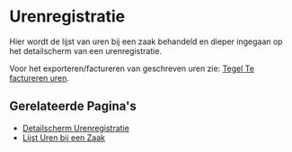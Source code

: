 # Urenregistratie

Hier wordt de lijst van uren bij een zaak behandeld en dieper ingegaan op het detailscherm van een urenregistratie.

Voor het exporteren/factureren van geschreven uren zie:
[Tegel Te factureren uren](/docs/probleemoplossing/portalen_en_moduleschermen/openingsportaal/tegel_te_factureren_uren.md).

## Gerelateerde Pagina's

- [Detailscherm Urenregistratie](/docs/probleemoplossing/module_overstijgende_schermen/urenregistratie/detailscherm_urenregistratie.md)
- [Lijst Uren bij een Zaak](/docs/probleemoplossing/module_overstijgende_schermen/urenregistratie/lijst_van_uren_bij_een_zaak.md)
